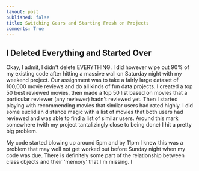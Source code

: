 ```yaml
---
layout: post
published: false
title: Switching Gears and Starting Fresh on Projects
comments: True
---
```

## I Deleted Everything and Started Over

Okay, I admit, I didn't delete EVERYTHING. I did however wipe out 90% of my
existing code after hitting a massive wall on Saturday night with my weekend
project. Our assignment was to take a fairly large dataset of 100,000 movie reviews
and do all kinds of fun data projects. I created a top 50 best reviewed movies, then
made a top 50 list based on movies that a particular reviewer (any reviewer)
hadn't reviewed yet. Then I started playing with recommending movies that similar
users had rated highly. I did some euclidian distance magic with a list of movies
that both users had reviewed and was able to find a list of similar users. Around
this mark somewhere (with my project tantalizingly close to being done) I hit a
pretty big problem.

My code started blowing up around 5pm and by 11pm I knew this was a problem that
may well not get worked out before Sunday night when my code was due. There is
definitely some part of the relationship between class objects and their 'memory'
that I'm missing. I

